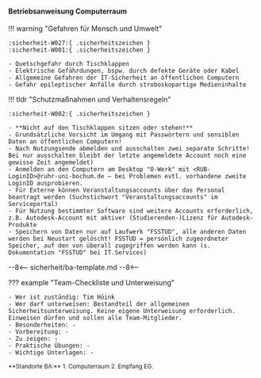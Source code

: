#### Betriebsanweisung Computerraum

!!! warning "Gefahren für Mensch und Umwelt"

	:sicherheit-W027:{ .sicherheitszeichen }
	:sicherheit-W001:{ .sicherheitszeichen }
	
	- Quetschgefahr durch Tischklappen
	- Elektrische Gefährdungen, bspw. durch defekte Geräte oder Kabel
	- Allgemeine Gefahren der IT-Sicherheit an öffentlichen Computern
	- Gefahr epileptischer Anfälle durch stroboskopartige Medieninhalte

!!! tldr "Schutzmaßnahmen und Verhaltensregeln"

	:sicherheit-W002:{ .sicherheitszeichen }

	- **Nicht auf den Tischklappen sitzen oder stehen!** 
	- Grundsätzliche Vorsicht im Umgang mit Passwörtern und sensiblen Daten an öffentlichen Computern! 
	- Nach Nutzungsende abmelden und ausschalten zwei separate Schritte! Bei nur ausschalten bleibt der letzte angemeldete Account noch eine gewisse Zeit angemeldet) 		
	- Anmelden an den Computern am Desktop "O-Werk" mit <RUB-LoginID>@ruhr-uni-bochum.de – bei Problemen evtl. vorhandene zweite LoginID ausprobieren. 
	- Für Externe können Veranstaltungsaccounts über das Personal beantragt werden (Suchstichwort "Veranstaltungsaccounts" im Serviceportal)
	- Für Nutzung bestimmter Software sind weitere Accounts erforderlich, z.B. Autodesk-Account mit aktiver (Studierenden-)Lizenz für Autodesk-Produkte
	- Speichern von Daten nur auf Laufwerk "FSSTUD", alle anderen Daten werden bei Neustart gelöscht! FSSTUD = persönlich zugeordneter Speicher, auf den von überall zugegriffen werden kann (s. Dokumentation "FSSTUD" bei IT.Services)

--8<--
sicherheit/ba-template.md
--8<--

??? example "Team-Checkliste und Unterweisung"

	- Wer ist zuständig: Tim Höink
	- Wer darf unterweisen: Bestandteil der allgemeinen Sicherheitsunterweisung. Keine eigene Unterweisung erforderlich. Einweisen dürfen und sollen alle Team-Mitglieder. 
	- Besonderheiten: -
	- Vorbereitung: -
	- Zu zeigen: -
	- Praktische Übungen: -
	- Wichtige Unterlagen: -

<small>
**Standorte  BA:** 1. Computerraum 2. Empfang EG.
</small>
